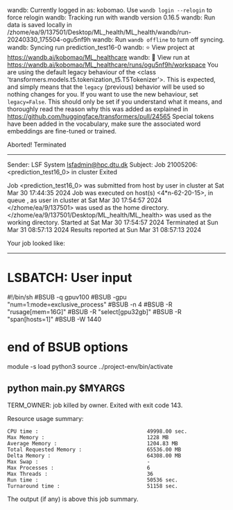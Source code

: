 wandb: Currently logged in as: kobomao. Use `wandb login --relogin` to force relogin
wandb: Tracking run with wandb version 0.16.5
wandb: Run data is saved locally in /zhome/ea/9/137501/Desktop/ML_health/ML_health/wandb/run-20240330_175504-ogu5nf9h
wandb: Run `wandb offline` to turn off syncing.
wandb: Syncing run prediction_test16-0
wandb: ⭐️ View project at https://wandb.ai/kobomao/ML_healthcare
wandb: 🚀 View run at https://wandb.ai/kobomao/ML_healthcare/runs/ogu5nf9h/workspace
You are using the default legacy behaviour of the <class 'transformers.models.t5.tokenization_t5.T5Tokenizer'>. This is expected, and simply means that the `legacy` (previous) behavior will be used so nothing changes for you. If you want to use the new behaviour, set `legacy=False`. This should only be set if you understand what it means, and thoroughly read the reason why this was added as explained in https://github.com/huggingface/transformers/pull/24565
Special tokens have been added in the vocabulary, make sure the associated word embeddings are fine-tuned or trained.

Aborted!
Terminated

------------------------------------------------------------
Sender: LSF System <lsfadmin@hpc.dtu.dk>
Subject: Job 21005206: <prediction_test16_0> in cluster <dcc> Exited

Job <prediction_test16_0> was submitted from host <n-62-30-4> by user <s183914> in cluster <dcc> at Sat Mar 30 17:44:35 2024
Job was executed on host(s) <4*n-62-20-15>, in queue <gpuv100>, as user <s183914> in cluster <dcc> at Sat Mar 30 17:54:57 2024
</zhome/ea/9/137501> was used as the home directory.
</zhome/ea/9/137501/Desktop/ML_health/ML_health> was used as the working directory.
Started at Sat Mar 30 17:54:57 2024
Terminated at Sun Mar 31 08:57:13 2024
Results reported at Sun Mar 31 08:57:13 2024

Your job looked like:

------------------------------------------------------------
# LSBATCH: User input
#!/bin/sh
#BSUB -q gpuv100
#BSUB -gpu "num=1:mode=exclusive_process"
#BSUB -n 4
#BSUB -R "rusage[mem=16G]"
#BSUB -R "select[gpu32gb]"
#BSUB -R "span[hosts=1]"
#BSUB -W 1440
# end of BSUB options
module -s load python3
source ../project-env/bin/activate

python main.py $MYARGS
------------------------------------------------------------

TERM_OWNER: job killed by owner.
Exited with exit code 143.

Resource usage summary:

    CPU time :                                   49998.00 sec.
    Max Memory :                                 1228 MB
    Average Memory :                             1204.83 MB
    Total Requested Memory :                     65536.00 MB
    Delta Memory :                               64308.00 MB
    Max Swap :                                   -
    Max Processes :                              6
    Max Threads :                                36
    Run time :                                   50536 sec.
    Turnaround time :                            51158 sec.

The output (if any) is above this job summary.


